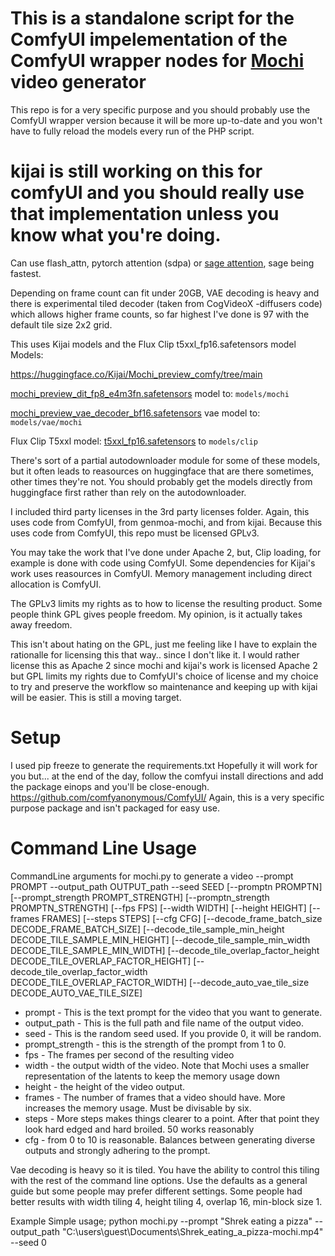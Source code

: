 # This is a standalone script for the ComfyUI impelementation of the ComfyUI wrapper nodes for [Mochi](https://github.com/genmoai/models) video generator

This repo is for a very specific purpose and you should probably use the ComfyUI wrapper version because it will be more up-to-date and you won't have to fully reload the models every run of the PHP script.

# kijai is still working on this for comfyUI and you should really use that implementation unless you know what you're doing.


Can use flash_attn, pytorch attention (sdpa) or [sage attention](https://github.com/thu-ml/SageAttention), sage being fastest.

Depending on frame count can fit under 20GB, VAE decoding is heavy and there is experimental tiled decoder (taken from CogVideoX -diffusers code) which allows higher frame counts, so far highest I've done is 97 with the default tile size 2x2 grid.

This uses Kijai models and the Flux Clip t5xxl_fp16.safetensors model
Models:

https://huggingface.co/Kijai/Mochi_preview_comfy/tree/main

[mochi_preview_dit_fp8_e4m3fn.safetensors](https://huggingface.co/Kijai/Mochi_preview_comfy/resolve/main/mochi_preview_dit_fp8_e4m3fn.safetensors) model to: `models/mochi`

[mochi_preview_vae_decoder_bf16.safetensors](https://huggingface.co/Kijai/Mochi_preview_comfy/resolve/main/mochi_preview_vae_decoder_bf16.safetensors) vae model to: `models/vae/mochi`

Flux Clip T5xxl model:
[t5xxl_fp16.safetensors](https://huggingface.co/comfyanonymous/flux_text_encoders/resolve/main/t5xxl_fp16.safetensors) to `models/clip`


There's sort of a partial autodownloader module for some of these models, but it often leads to reasources on huggingface that are there sometimes, other times they're not. 
You should probably get the models directly from huggingface first rather than rely on the autodownloader.

I included third party licenses in the 3rd party licenses folder.  Again, this uses code from ComfyUI, from genmoa-mochi, and from kijai.
Because this uses code from ComfyUI, this repo must be licensed GPLv3.  

You may take the work that I've done under Apache 2, but, Clip loading, for example is done with code 
using ComfyUI. Some dependencies for Kijai's work uses reasources in ComfyUI. 
Memory management including direct allocation is ComfyUI. 

The GPLv3 limits my rights as to how to license the resulting product. 
Some people think GPL gives people freedom.  My opinion, is it actually takes away freedom. 

This isn't about hating on the GPL, just me feeling like I have to explain the rationalle for 
licensing this that way..  since I don't like it.  I would rather license this as Apache 2 
since mochi and kijai's work is licensed Apache 2 but GPL limits my rights due to ComfyUI's 
choice of license and my choice to try and preserve the workflow so maintenance and keeping 
up with kijai will be easier.  This is still a moving target.

# Setup 

I used pip freeze to generate the requirements.txt  Hopefully it will work for you but...  at the end of the day, follow the comfyui install directions and add the package einops and you'll be close-enough.
  https://github.com/comfyanonymous/ComfyUI/ 
Again, this is a very specific purpose package and isn't packaged for easy use.

# Command Line Usage

CommandLine arguments for mochi.py to generate a video
 --prompt PROMPT 
 --output_path OUTPUT_path
 --seed SEED 
 [--promptn PROMPTN]
 [--prompt_strength PROMPT_STRENGTH]
 [--promptn_strength PROMPTN_STRENGTH]
 [--fps FPS] 
 [--width WIDTH] 
 [--height HEIGHT]
 [--frames FRAMES] 
 [--steps STEPS] 
 [--cfg CFG]
 [--decode_frame_batch_size DECODE_FRAME_BATCH_SIZE]
 [--decode_tile_sample_min_height DECODE_TILE_SAMPLE_MIN_HEIGHT]
 [--decode_tile_sample_min_width DECODE_TILE_SAMPLE_MIN_WIDTH]
 [--decode_tile_overlap_factor_height DECODE_TILE_OVERLAP_FACTOR_HEIGHT]
 [--decode_tile_overlap_factor_width DECODE_TILE_OVERLAP_FACTOR_WIDTH]
 [--decode_auto_vae_tile_size DECODE_AUTO_VAE_TILE_SIZE]
 
 * prompt - This is the text prompt for the video that you want to generate.
 * output_path - This is the full path and file name of the output video.
 * seed - This is the random seed used. If you provide 0, it will be random.
 * prompt_strength - this is the strength of the prompt from 1 to 0.
 * fps - The frames per second of the resulting video
 * width - the output width of the video. Note that Mochi uses a smaller representation of the latents to keep the memory usage down
 * height - the height of the video output.
 * frames - The number of frames that a video should have.  More increases the memory usage. Must be divisable by six.
 * steps - More steps makes things clearer to a point.  After that point they look hard edged and hard broiled.  50 works reasonably
 * cfg - from 0 to 10 is reasonable. Balances between generating diverse outputs and strongly adhering to the prompt.
 
 Vae decoding is heavy so it is tiled. 
 You have the ability to control this tiling with the rest of the command line options.  Use the defaults as a general guide but some people may prefer different settings. Some people had better results with width tiling 4, height tiling 4, overlap 16, min-block size 1.
 
 Example Simple usage;
 python mochi.py --prompt "Shrek eating a pizza" --output_path "C:\\users\guest\Documents\Shrek_eating_a_pizza-mochi.mp4" --seed 0
 
